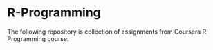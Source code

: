 # R-Programming

The following repository is collection of assignments from Coursera R Programming course.
